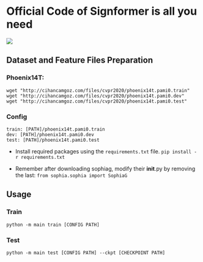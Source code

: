 # Official Code of Signformer is all you need
<p align="left">
<a href="" alt="arXiv">
    <img src="https://img.shields.io/badge/arXiv-2405.02730-b31b1b.svg?style=flat" /></a>
</p>


 
## Dataset and Feature Files Preparation
### Phoenix14T:
    wget "http://cihancamgoz.com/files/cvpr2020/phoenix14t.pami0.train"
    wget "http://cihancamgoz.com/files/cvpr2020/phoenix14t.pami0.dev"
    wget "http://cihancamgoz.com/files/cvpr2020/phoenix14t.pami0.test"

### Config
    train: [PATH]/phoenix14t.pami0.train
    dev: [PATH]/phoenix14t.pami0.dev
    test: [PATH]/phoenix14t.pami0.test

* Install required packages using the `requirements.txt` file.
    `pip install -r requirements.txt`

* Remember after downloading sophiag, modify their __init__.py by removing the last:
`from sophia.sophia import SophiaG`

## Usage
### Train
  `python -m main train [CONFIG PATH]` 
### Test
  `python -m main test [CONFIG PATH] --ckpt [CHECKPOINT PATH]` 
